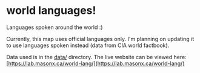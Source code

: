 # world languages!

Languages spoken around the world :)

Currently, this map uses official languages only. I'm planning on updating it
to use languages spoken instead (data from CIA world factbook).

Data used is in the [data/](data/) directory. The live website can be viewed here:
[https://lab.masonx.ca/world-lang/](https://lab.masonx.ca/world-lang/)
